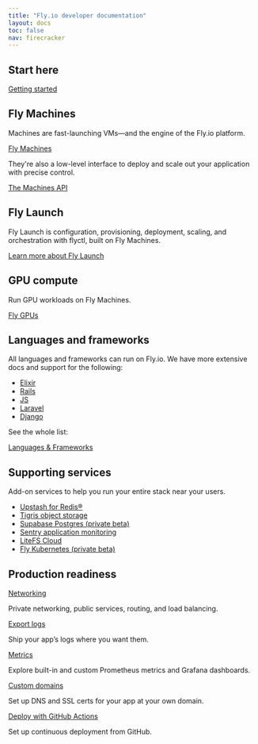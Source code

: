 ```yaml
---
title: "Fly.io developer documentation"
layout: docs
toc: false
nav: firecracker
---
```

## Start here

[Getting started](/docs/getting-started/)

## Fly Machines

Machines are fast-launching VMs—and the engine of the Fly.io platform.

[Fly Machines](/docs/machines/working-with-machines/)

They're also a low-level interface to deploy and scale out your application with precise control.

[The Machines API](/docs/machines/)

## Fly Launch

Fly Launch is configuration, provisioning, deployment, scaling, and orchestration with flyctl, built on Fly Machines.

[Learn more about Fly Launch](/docs/apps/)

## GPU compute

Run GPU workloads on Fly Machines.

[Fly GPUs](/docs/gpus/)

## Languages and frameworks

All languages and frameworks can run on Fly.io. We have more extensive docs and support for the following:

- [Elixir](/docs/elixir/)
- [Rails](/docs/elixir/)
- [JS](/docs/elixir/)
- [Laravel](/docs/elixir/)
- [Django](/docs/elixir/)

See the whole list:

[Languages & Frameworks](/docs/languages-and-frameworks/)

## Supporting services

Add-on services to help you run your entire stack near your users.

- [Upstash for Redis®](/docs/reference/redis/)
- [Tigris object storage](/docs/reference/tigris/)
- [Supabase Postgres (private beta)](/docs/reference/supabase/)
- [Sentry application monitoring](/docs/reference/sentry/)
- [LiteFS Cloud](/docs/litefs/cloud-backups/)
- [Fly Kubernetes (private beta)](/docs/kubernetes/fks-quickstart/)

## Production readiness

[Networking](/docs/networking/)

Private networking, public services, routing, and load balancing.

[Export logs](/docs/going-to-production/monitoring/exporting-logs/)

Ship your app’s logs where you want them.

[Metrics](/docs/reference/metrics/)

Explore built-in and custom Prometheus metrics and Grafana dashboards.

[Custom domains](/docs/networking/custom-domain/)

Set up DNS and SSL certs for your app at your own domain.

[Deploy with GitHub Actions](/docs/app-guides/continuous-deployment-with-github-actions/)

Set up continuous deployment from GitHub.
